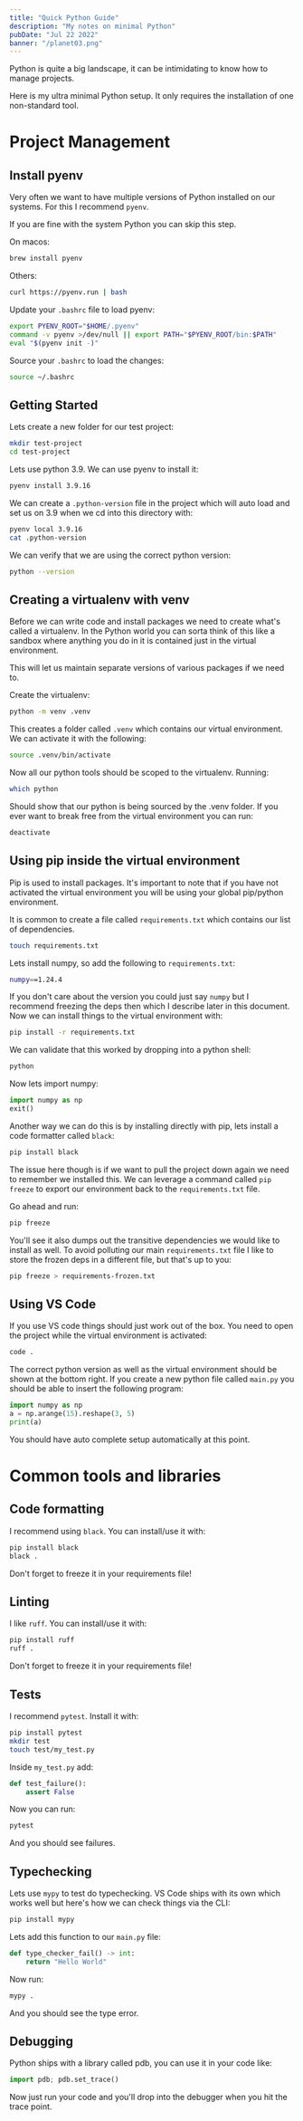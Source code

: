 ```yaml
---
title: "Quick Python Guide"
description: "My notes on minimal Python"
pubDate: "Jul 22 2022"
banner: "/planet03.png"
---
```


Python is quite a big landscape, it can be intimidating to know
how to manage projects.

Here is my ultra minimal Python setup. It
only requires the installation of one non-standard tool.

# Project Management

## Install pyenv

Very often we want to have multiple versions of Python installed on our
systems. For this I recommend `pyenv`.

If you are fine with the system Python you can skip this step.

On macos:

```bash
brew install pyenv
```

Others:

```bash
curl https://pyenv.run | bash
```

Update your `.bashrc` file to load pyenv:

```bash
export PYENV_ROOT="$HOME/.pyenv"
command -v pyenv >/dev/null || export PATH="$PYENV_ROOT/bin:$PATH"
eval "$(pyenv init -)"
```

Source your `.bashrc` to load the changes:

```bash
source ~/.bashrc
```

## Getting Started

Lets create a new folder for our test project:

```bash
mkdir test-project
cd test-project
```

Lets use python 3.9. We can use pyenv to install it:

```bash
pyenv install 3.9.16
```

We can create a `.python-version` file in the project which will auto
load and set us on 3.9 when we cd into this directory with:

```bash
pyenv local 3.9.16
cat .python-version
```

We can verify that we are using the correct python version:

```bash
python --version
```

## Creating a virtualenv with venv

Before we can write code and install packages we need to create what's called a virtualenv. In the Python world
you can sorta think of this like a sandbox where anything you do in it is contained just in the virtual environment.

This will let us maintain separate versions of various packages if we need to.

Create the virtualenv:

```bash
python -m venv .venv
```

This creates a folder called `.venv` which contains our virtual environment. We can activate it with the following:

```bash
source .venv/bin/activate
```

Now all our python tools should be scoped to the virtualenv. Running:

```bash
which python
```

Should show that our python is being sourced by the .venv folder. If you ever want to break free from the virtual environment
you can run:

```bash
deactivate
```

## Using pip inside the virtual environment

Pip is used to install packages. It's important to note that if you have not activated the virtual environment you will be using your
global pip/python environment.

It is common to create a file called `requirements.txt` which contains our list of dependencies.

```bash
touch requirements.txt
```

Lets install numpy, so add the following to `requirements.txt`:

```bash
numpy==1.24.4
```

If you don't care about the version you could just say `numpy` but I recommend freezing the deps then which I describe later in this document. Now we can install things to the virtual environment with:

```bash
pip install -r requirements.txt
```

We can validate that this worked by dropping into a python shell:

```bash
python
```

Now lets import numpy:

```python
import numpy as np
exit()
```

Another way we can do this is by installing directly with pip, lets install a code formatter called `black`:

```bash
pip install black
```

The issue here though is if we want to pull the project down again we need to remember we installed this. We can leverage
a command called `pip freeze` to export our environment back to the `requirements.txt` file.

Go ahead and run:

```bash
pip freeze
```

You'll see it also dumps out the transitive dependencies we would like to install as well. To avoid polluting our main `requirements.txt` file
I like to store the frozen deps in a different file, but that's up to you:

```bash
pip freeze > requirements-frozen.txt
```

## Using VS Code

If you use VS code things should just work out of the box. You need to open the project while the virtual environment is activated:

```bash
code .
```

The correct python version as well as the virtual environment should be shown at the bottom right. If you create a new python file called `main.py`
you should be able to insert the following program:

```python
import numpy as np
a = np.arange(15).reshape(3, 5)
print(a)
```

You should have auto complete setup automatically at this point.

# Common tools and libraries

## Code formatting

I recommend using `black`. You can install/use it with:

```bash
pip install black
black .
```

Don't forget to freeze it in your requirements file!

## Linting

I like `ruff`. You can install/use it with:

```bash
pip install ruff
ruff .
```

Don't forget to freeze it in your requirements file!

## Tests

I recommend `pytest`. Install it with:

```bash
pip install pytest
mkdir test
touch test/my_test.py
```

Inside `my_test.py` add:

```python
def test_failure():
    assert False
```

Now you can run:

```bash
pytest
```

And you should see failures.

## Typechecking

Lets use `mypy` to test do typechecking. VS Code ships with its own which works well but here's how we can
check things via the CLI:

```bash
pip install mypy
```

Lets add this function to our `main.py` file:

```python
def type_checker_fail() -> int:
    return "Hello World"
```

Now run:

```bash
mypy .
```

And you should see the type error.

## Debugging

Python ships with a library called pdb, you can use it in your code like:

```python
import pdb; pdb.set_trace()
```

Now just run your code and you'll drop into the debugger when you hit the trace point.
